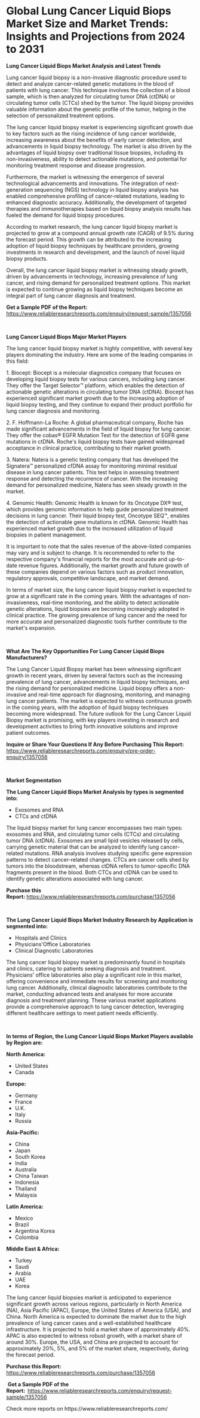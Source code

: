 <p><h1>Global Lung Cancer Liquid Biops Market Size and Market Trends: Insights and Projections from 2024 to 2031</h1></p><p><strong>Lung Cancer Liquid Biops Market Analysis and Latest Trends</strong></p>
<p><p>Lung cancer liquid biopsy is a non-invasive diagnostic procedure used to detect and analyze cancer-related genetic mutations in the blood of patients with lung cancer. This technique involves the collection of a blood sample, which is then analyzed for circulating tumor DNA (ctDNA) or circulating tumor cells (CTCs) shed by the tumor. The liquid biopsy provides valuable information about the genetic profile of the tumor, helping in the selection of personalized treatment options.</p><p>The lung cancer liquid biopsy market is experiencing significant growth due to key factors such as the rising incidence of lung cancer worldwide, increasing awareness about the benefits of early cancer detection, and advancements in liquid biopsy technology. The market is also driven by the advantages of liquid biopsy over traditional tissue biopsies, including its non-invasiveness, ability to detect actionable mutations, and potential for monitoring treatment response and disease progression.</p><p>Furthermore, the market is witnessing the emergence of several technological advancements and innovations. The integration of next-generation sequencing (NGS) technology in liquid biopsy analysis has enabled comprehensive profiling of cancer-related mutations, leading to enhanced diagnostic accuracy. Additionally, the development of targeted therapies and immunotherapies based on liquid biopsy analysis results has fueled the demand for liquid biopsy procedures.</p><p>According to market research, the lung cancer liquid biopsy market is projected to grow at a compound annual growth rate (CAGR) of 9.5% during the forecast period. This growth can be attributed to the increasing adoption of liquid biopsy techniques by healthcare providers, growing investments in research and development, and the launch of novel liquid biopsy products.</p><p>Overall, the lung cancer liquid biopsy market is witnessing steady growth, driven by advancements in technology, increasing prevalence of lung cancer, and rising demand for personalized treatment options. This market is expected to continue growing as liquid biopsy techniques become an integral part of lung cancer diagnosis and treatment.</p></p>
<p><strong>Get a Sample PDF of the Report:&nbsp;</strong> <a href="https://www.reliableresearchreports.com/enquiry/request-sample/1357056">https://www.reliableresearchreports.com/enquiry/request-sample/1357056</a></p>
<p>&nbsp;</p>
<p><strong>Lung Cancer Liquid Biops Major Market Players</strong></p>
<p><p>The lung cancer liquid biopsy market is highly competitive, with several key players dominating the industry. Here are some of the leading companies in this field:</p><p>1. Biocept: Biocept is a molecular diagnostics company that focuses on developing liquid biopsy tests for various cancers, including lung cancer. They offer the Target Selector™ platform, which enables the detection of actionable genetic alterations in circulating tumor DNA (ctDNA). Biocept has experienced significant market growth due to the increasing adoption of liquid biopsy testing, and they continue to expand their product portfolio for lung cancer diagnosis and monitoring.</p><p>2. F. Hoffmann-La Roche: A global pharmaceutical company, Roche has made significant advancements in the field of liquid biopsy for lung cancer. They offer the cobas® EGFR Mutation Test for the detection of EGFR gene mutations in ctDNA. Roche's liquid biopsy tests have gained widespread acceptance in clinical practice, contributing to their market growth.</p><p>3. Natera: Natera is a genetic testing company that has developed the Signatera™ personalized cfDNA assay for monitoring minimal residual disease in lung cancer patients. This test helps in assessing treatment response and detecting the recurrence of cancer. With the increasing demand for personalized medicine, Natera has seen steady growth in the market.</p><p>4. Genomic Health: Genomic Health is known for its Oncotype DX® test, which provides genomic information to help guide personalized treatment decisions in lung cancer. Their liquid biopsy test, Oncotype SEQ™, enables the detection of actionable gene mutations in ctDNA. Genomic Health has experienced market growth due to the increased utilization of liquid biopsies in patient management.</p><p>It is important to note that the sales revenue of the above-listed companies may vary and is subject to change. It is recommended to refer to the respective company's financial reports for the most accurate and up-to-date revenue figures. Additionally, the market growth and future growth of these companies depend on various factors such as product innovation, regulatory approvals, competitive landscape, and market demand.</p><p>In terms of market size, the lung cancer liquid biopsy market is expected to grow at a significant rate in the coming years. With the advantages of non-invasiveness, real-time monitoring, and the ability to detect actionable genetic alterations, liquid biopsies are becoming increasingly adopted in clinical practice. The growing prevalence of lung cancer and the need for more accurate and personalized diagnostic tools further contribute to the market's expansion.</p></p>
<p>&nbsp;</p>
<p><strong>What Are The Key Opportunities For Lung Cancer Liquid Biops Manufacturers?</strong></p>
<p><p>The Lung Cancer Liquid Biopsy market has been witnessing significant growth in recent years, driven by several factors such as the increasing prevalence of lung cancer, advancements in liquid biopsy techniques, and the rising demand for personalized medicine. Liquid biopsy offers a non-invasive and real-time approach for diagnosing, monitoring, and managing lung cancer patients. The market is expected to witness continuous growth in the coming years, with the adoption of liquid biopsy techniques becoming more widespread. The future outlook for the Lung Cancer Liquid Biopsy market is promising, with key players investing in research and development activities to bring forth innovative solutions and improve patient outcomes.</p></p>
<p><strong>Inquire or Share Your Questions If Any Before Purchasing This Report:</strong> <a href="https://www.reliableresearchreports.com/enquiry/pre-order-enquiry/1357056">https://www.reliableresearchreports.com/enquiry/pre-order-enquiry/1357056</a></p>
<p>&nbsp;</p>
<p><strong>Market Segmentation</strong></p>
<p><strong>The Lung Cancer Liquid Biops Market Analysis by types is segmented into:</strong></p>
<p><ul><li>Exosomes and RNA</li><li>CTCs and ctDNA</li></ul></p>
<p><p>The liquid biopsy market for lung cancer encompasses two main types: exosomes and RNA, and circulating tumor cells (CTCs) and circulating tumor DNA (ctDNA). Exosomes are small lipid vesicles released by cells, carrying genetic material that can be analyzed to identify lung cancer-related mutations. RNA analysis involves studying specific gene expression patterns to detect cancer-related changes. CTCs are cancer cells shed by tumors into the bloodstream, whereas ctDNA refers to tumor-specific DNA fragments present in the blood. Both CTCs and ctDNA can be used to identify genetic alterations associated with lung cancer.</p></p>
<p><strong>Purchase this Report:&nbsp;</strong><a href="https://www.reliableresearchreports.com/purchase/1357056">https://www.reliableresearchreports.com/purchase/1357056</a></p>
<p>&nbsp;</p>
<p><strong>The Lung Cancer Liquid Biops Market Industry Research by Application is segmented into:</strong></p>
<p><ul><li>Hospitals and Clinics</li><li>Physicians'Office Laboratories</li><li>Clinical Diagnostic Laboratories</li></ul></p>
<p><p>The lung cancer liquid biopsy market is predominantly found in hospitals and clinics, catering to patients seeking diagnosis and treatment. Physicians' office laboratories also play a significant role in this market, offering convenience and immediate results for screening and monitoring lung cancer. Additionally, clinical diagnostic laboratories contribute to the market, conducting advanced tests and analyses for more accurate diagnosis and treatment planning. These various market applications provide a comprehensive approach to lung cancer detection, leveraging different healthcare settings to meet patient needs efficiently.</p></p>
<p>&nbsp;</p>
<p><strong>In terms of Region, the Lung Cancer Liquid Biops Market Players available by Region are:</strong></p>
<p>
    <p> <strong> North America: </strong>
        <ul>
            <li>United States</li>
            <li>Canada</li>
        </ul>
        </p> 
    <p> <strong> Europe: </strong>
        <ul>
            <li>Germany</li>
            <li>France</li>
            <li>U.K.</li>
            <li>Italy</li>
            <li>Russia</li>
        </ul>
        </p> 
    <p> <strong> Asia-Pacific: </strong>
        <ul>
            <li>China</li>
            <li>Japan</li>
            <li>South Korea</li>
            <li>India</li>
            <li>Australia</li>
            <li>China Taiwan</li>
            <li>Indonesia</li>
            <li>Thailand</li>
            <li>Malaysia</li>
        </ul>
        </p> 
    <p> <strong> Latin America: </strong>
        <ul>
            <li>Mexico</li>
            <li>Brazil</li>
            <li>Argentina Korea</li>
            <li>Colombia</li>
        </ul>
        </p> 
    <p> <strong> Middle East & Africa: </strong>
        <ul>
            <li>Turkey</li>
            <li>Saudi</li>
            <li>Arabia</li>
            <li>UAE</li>
            <li>Korea</li>
        </ul>
    </p>
    </p>
<p><p>The lung cancer liquid biopsies market is anticipated to experience significant growth across various regions, particularly in North America (NA), Asia Pacific (APAC), Europe, the United States of America (USA), and China. North America is expected to dominate the market due to the high prevalence of lung cancer cases and a well-established healthcare infrastructure. It is projected to hold a market share of approximately 40%. APAC is also expected to witness robust growth, with a market share of around 30%. Europe, the USA, and China are projected to account for approximately 20%, 5%, and 5% of the market share, respectively, during the forecast period.</p></p>
<p><strong>Purchase this Report: </strong><a href="https://www.reliableresearchreports.com/purchase/1357056">https://www.reliableresearchreports.com/purchase/1357056</a></p>
<p>&nbsp;<strong>Get a Sample PDF of the Report:&nbsp;&nbsp;</strong><a href="https://www.reliableresearchreports.com/enquiry/request-sample/1357056">https://www.reliableresearchreports.com/enquiry/request-sample/1357056</a></p>
<p><strong></strong></p>
<p>Check more reports on https://www.reliableresearchreports.com/</p>